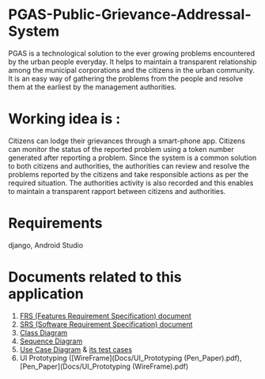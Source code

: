 # PGAS-Public-Grievance-Addressal-System
  PGAS is a technological solution to the ever growing problems encountered by the urban people everyday. It helps to maintain a transparent relationship among the municipal corporations and the citizens in the urban community. It is an easy way of gathering the problems from the people and resolve them at the earliest by the management authorities.
  
# Working idea is :
  Citizens can lodge their grievances through a smart-phone app. Citizens can monitor the status of the reported problem using a token number generated after reporting a problem. Since the system is a common solution to both citizens and authorities, the authorities can review and resolve the problems reported by the citizens and take responsible actions as per the required situation. The authorities activity is also recorded and this enables to maintain a transparent rapport between citizens and authorities.
  
# Requirements
  django, Android Studio

# Documents related to this application
1. [FRS (Features Requirement Specification) document](Docs/FRS_doc.pdf)
2. [SRS (Software Requirement Specification) document](Docs/SRS_Doc.pdf)
3. [Class Diagram](Docs/ITS_ClassDiagram.pdf)
4. [Sequence Diagram](Docs/SequenceDiagrams.pdf)
5. [Use Case Diagram](Docs/UseCaseDiagram.pdf) & [its test cases](Docs/useCases_testCases.pdf)
6. UI Prototyping ([WireFrame](Docs/UI_Prototyping (Pen_Paper).pdf), [Pen_Paper](Docs/UI_Prototyping (WireFrame).pdf)
